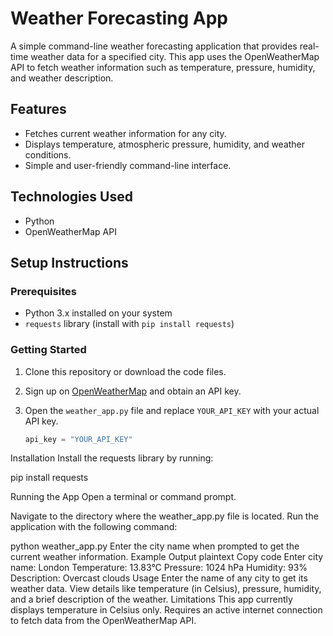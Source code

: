 # Weather Forecasting App

A simple command-line weather forecasting application that provides real-time weather data for a specified city. This app uses the OpenWeatherMap API to fetch weather information such as temperature, pressure, humidity, and weather description.

## Features
- Fetches current weather information for any city.
- Displays temperature, atmospheric pressure, humidity, and weather conditions.
- Simple and user-friendly command-line interface.

## Technologies Used
- Python
- OpenWeatherMap API

## Setup Instructions

### Prerequisites
- Python 3.x installed on your system
- `requests` library (install with `pip install requests`)

### Getting Started
1. Clone this repository or download the code files.
2. Sign up on [OpenWeatherMap](https://home.openweathermap.org/users/sign_up) and obtain an API key.
3. Open the `weather_app.py` file and replace `YOUR_API_KEY` with your actual API key.

   ```python
   api_key = "YOUR_API_KEY"


Installation
Install the requests library by running:


pip install requests

Running the App
Open a terminal or command prompt.

Navigate to the directory where the weather_app.py file is located.
Run the application with the following command:


python weather_app.py
Enter the city name when prompted to get the current weather information.
Example Output
plaintext
Copy code
Enter city name: London
Temperature: 13.83°C
Pressure: 1024 hPa
Humidity: 93%
Description: Overcast clouds
Usage
Enter the name of any city to get its weather data.
View details like temperature (in Celsius), pressure, humidity, and a brief description of the weather.
Limitations
This app currently displays temperature in Celsius only.
Requires an active internet connection to fetch data from the OpenWeatherMap API.
